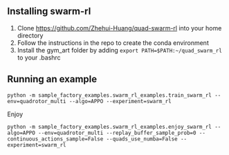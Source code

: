 ## Installing swarm-rl
1. Clone https://github.com/Zhehui-Huang/quad-swarm-rl into your home directory
2. Follow the instructions in the repo to create the conda environment
3. Install the gym_art folder by adding    `export PATH=$PATH:~/quad_swarm_rl` to your .bashrc

## Running an example
```
python -m sample_factory_examples.swarm_rl_examples.train_swarm_rl --env=quadrotor_multi --algo=APPO --experiment=swarm_rl 
```

Enjoy 
```
python -m sample_factory_examples.swarm_rl_examples.enjoy_swarm_rl --algo=APPO --env=quadrotor_multi --replay_buffer_sample_prob=0 --continuous_actions_sample=False --quads_use_numba=False --experiment=swarm_rl
```